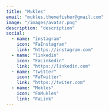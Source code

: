 ```yaml
---
title: "Mukles"
email: "mukles.themefisher@gmail.com"
image: "/images/avatar.png"
description: "description"
social: 
  - name: "instagram"
    icon: "FaInstagram"
    link: "https://instagram.com"
  - name: "linkedin"
    icon: "FaLinkedin"
    link: "https://linkedin.com"
  - name: "twitter"
    icon: "FaTwitter"
    link: "https://twiter.com"
  - name: "Mokles"
    icon: "FaMukles"
    link: "FaLink"
---
```

